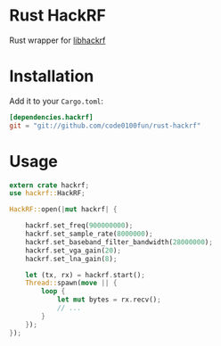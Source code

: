 # Rust HackRF

Rust wrapper for [libhackrf](https://github.com/mossmann/hackrf/tree/master/host)

# Installation
Add it to your `Cargo.toml`:

```toml
[dependencies.hackrf]
git = "git://github.com/code0100fun/rust-hackrf"
```

# Usage

```rust
extern crate hackrf;
use hackrf::HackRF;

HackRF::open(|mut hackrf| {

    hackrf.set_freq(900000000);
    hackrf.set_sample_rate(8000000);
    hackrf.set_baseband_filter_bandwidth(28000000);
    hackrf.set_vga_gain(20);
    hackrf.set_lna_gain(8);

    let (tx, rx) = hackrf.start();
    Thread::spawn(move || {
        loop {
            let mut bytes = rx.recv();
            // ...
        }
    });
});
```
